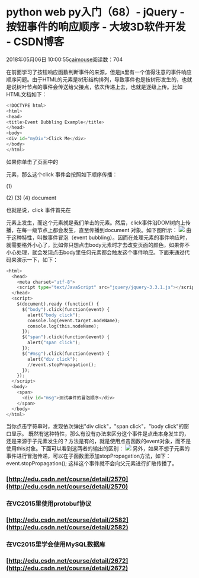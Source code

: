
# python web py入门（68）- jQuery - 按钮事件的响应顺序 - 大坡3D软件开发 - CSDN博客

2018年05月06日 10:00:55[caimouse](https://me.csdn.net/caimouse)阅读数：704


在前面学习了按钮响应函数判断事件的来源，但是js里有一个值得注意的事件响应顺序问题。由于HTML的元素是树形结构排列，导致事件也是按树形发生的，也就是说树叶节点的事件会传送给父接点，依次传递上去，也就是逐级上传。比如HTML文档如下：
```python
<!DOCTYPE html>
<html>
<head>
<title>Event Bubbling Example</title>
</head>
<body>
<div id="myDiv">Click Me</div>
</body>
</html>
```
如果你单击了页面中的<div>元素，那么这个click 事件会按照如下顺序传播：

(1) <div>
(2) <body>
(3) <html>
(4) document

也就是说，click 事件首先在<div>元素上发生，而这个元素就是我们单击的元素。然后，click事件沿DOM树向上传播，在每一级节点上都会发生，直至传播到document 对象。如下图所示：
![](https://img-blog.csdn.net/20180506095803353)
由于这种特性，叫做事件冒泡（event bubbling）。因而在处理元素的事件响应时，就需要格外小心了，比如你只想点击body元素时才去改变页面的颜色，如果你不小心处理，就会发现点击body里任何元素都会触发这个事件响应。下面来通过代码来演示一下，如下：
```python
<html>
  <head>
    <meta charset="utf-8">
    <script type="text/JavaScript" src="jquery/jquery-3.3.1.js"></script>
  </head>
  <script>
    $(document).ready (function() {
      $("body").click(function(event) {
        alert("body click");
        console.log(event.target.nodeName);
        console.log(this.nodeName);
      });
      $("span").click(function(event) {
        alert("span click");
      });
      $("#msg").click(function(event) {
        alert("div click");
        //event.stopPropagation();
      });
    });
  </script>
  <body>
    <span>
      <div id="msg">测试事件的冒泡顺序</div>
    </span>
  </body>
</html>
```
当你点击字符串时，发现依次弹出"div click"，"span click"，"body click"的窗口显示。
既然有这种特性，那么有没有办法来区分这个事件是点击本身发生的，还是来源于子元素发生的？方法是有的，就是使用点击函数的event对象，而不是使用this对象。下面可以看到这两者的输出的区别：
![](https://img-blog.csdn.net/20180506100011517)
另外，如果不想子元素的事件进行冒泡传递，可以在子函数里添加stopPropagation方法，如下：
event.stopPropagation();
这样这个事件就不会向父元素进行扩散传播了。

### [http://edu.csdn.net/course/detail/2570](http://edu.csdn.net/course/detail/2570)
### 在VC2015里使用protobuf协议
### [http://edu.csdn.net/course/detail/2582](http://edu.csdn.net/course/detail/2582)
### 在VC2015里学会使用MySQL数据库
### [http://edu.csdn.net/course/detail/2672](http://edu.csdn.net/course/detail/2672)


